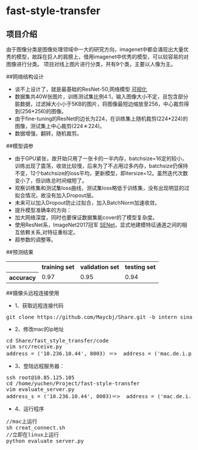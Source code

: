 # fast-style-transfer

## 项目介绍
由于图像分类是图像处理领域中一大的研究方向，imagenet中都会涌现出大量优秀的模型，故踩在巨人的肩膀上，借用imagenet中优秀的模型，可以较容易的对图像进行分类。
项目对线上图片进行分类，共有9个类，主要以人像为主。

##网络结构设计
* 谈不上设计了，就是最基础的ResNet-50,网络模型  [可视化](http://ethereon.github.io/netscope/#/gist/6c1cb523a01d8f81a2387c132c08fa6d)  
* 数据集共40W张图片，训练测试集比例4:1，输入图像大小不定，且包含部分脏数据，过滤掉大小小于5KB的图片，将图像最短边缩放至256，中心裁剪得到(256*256)的图像。
* 由于fine-tuning的ResNet的边长为224，在训练集上随机裁剪(224*224)的图像，测试集上中心裁剪(224＊224)。
* 数据增强，翻转，随机裁剪。

##模型调参
* 由于GPU紧张，故开始只用了一张卡的一半内存，batchsize=16定的较小，训练出现了震荡，收敛比较慢，后来为了不占用过多内存，batchsize仍保持不变，12个batchsize的loss平均，更新模型，即itersize=12。虽然迭代次数变小了，但训练总时间缩短了。
* 观察训练集和测试集loss曲线，测试集loss略低于训练集，没有出现明显的过拟合情况，故没有加入Dropout层。
* 未来可以加入Dropout防止过拟合，加入BatchNorm加速收敛。
* 提升模型准确率的方向：
 * 加大网络深度，同时也要保证数据集能cover的了模型复杂度。
 * 使用ResNet系，ImageNet2017冠军 [SENet](https://github.com/hujie-frank/SENet)，显式地建模特征通道之间的相互依赖关系,对特征重标定。
 * 超参数的调整等。
 
##预测结果
<table>
    <tr>
        <th></th>
        <th>training set</th>
        <th>validation set</th>
        <th>testing set</th>
    </tr>
    <tr>
        <th>accuracy</th>
        <td>0.97</td>
        <td>0.95</td>
        <td>0.94</td>
    </tr>
</table>

##摄像头远程连接使用
* 1、获取远程连接代码
<pre>
git clone https://github.com/Maycbj/Share.git -b intern_sina`
</pre>

* 2、修改mac的ip地址 
<pre>
cd Share/fast_style_transfer/code
vim src/receive.py 
address = ('10.236.10.44', 8003) ＝>  address = ('mac.de.i.p', 8003)
</pre>

* 3、登陆远程服务器：
<pre>
ssh root@10.85.125.105
cd /home/yuchen/Project/fast-style-transfer
vim evaluate_server.py 
address_s = ('10.236.10.44', 8003)＝>  address = ('mac.de.i.p', 8003)
</pre>

* 4、运行程序
<pre>
//mac上运行
sh creat_connect.sh
//立即在linux上运行
python evaluate_server.py 
</pre>








